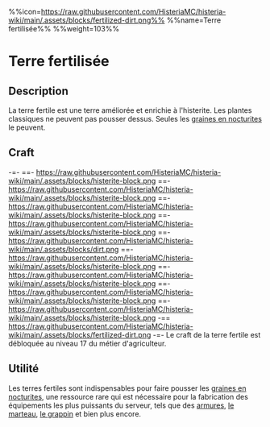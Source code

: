 %%icon=https://raw.githubusercontent.com/HisteriaMC/histeria-wiki/main/.assets/blocks/fertilized-dirt.png%%
%%name=Terre fertilisée%%
%%weight=103%%
# Terre fertilisée

## Description
La terre fertile est une terre améliorée et enrichie à l'histerite. Les plantes classiques ne peuvent pas pousser dessus. Seules les [graines en nocturites](https://histeria.fr/wiki/objets/graine-de-nocturite) le peuvent.

## Craft
-=-
 ==- https://raw.githubusercontent.com/HisteriaMC/histeria-wiki/main/.assets/blocks/histerite-block.png
 ==- https://raw.githubusercontent.com/HisteriaMC/histeria-wiki/main/.assets/blocks/histerite-block.png
 ==- https://raw.githubusercontent.com/HisteriaMC/histeria-wiki/main/.assets/blocks/histerite-block.png
 ==- https://raw.githubusercontent.com/HisteriaMC/histeria-wiki/main/.assets/blocks/histerite-block.png
 ==- https://raw.githubusercontent.com/HisteriaMC/histeria-wiki/main/.assets/blocks/dirt.png
 ==- https://raw.githubusercontent.com/HisteriaMC/histeria-wiki/main/.assets/blocks/histerite-block.png
 ==- https://raw.githubusercontent.com/HisteriaMC/histeria-wiki/main/.assets/blocks/histerite-block.png
 ==- https://raw.githubusercontent.com/HisteriaMC/histeria-wiki/main/.assets/blocks/histerite-block.png
 ==- https://raw.githubusercontent.com/HisteriaMC/histeria-wiki/main/.assets/blocks/histerite-block.png
 -== https://raw.githubusercontent.com/HisteriaMC/histeria-wiki/main/.assets/blocks/fertilized-dirt.png
-=-
Le craft de la terre fertile est débloquée au niveau 17 du métier d'agriculteur.

## Utilité
Les terres fertiles sont indispensables pour faire pousser les [graines en nocturites](https://histeria.fr/wiki/objets/graine-de-nocturite), une ressource rare qui est nécessaire pour la fabrication des équipements les plus puissants du serveur, tels que des [armures](https://histeria.fr/wiki/armures), [le marteau](https://histeria.fr/wiki/outils/marteau), [le grappin](https://histeria.fr/wiki/outils/grappin) et bien plus encore.
